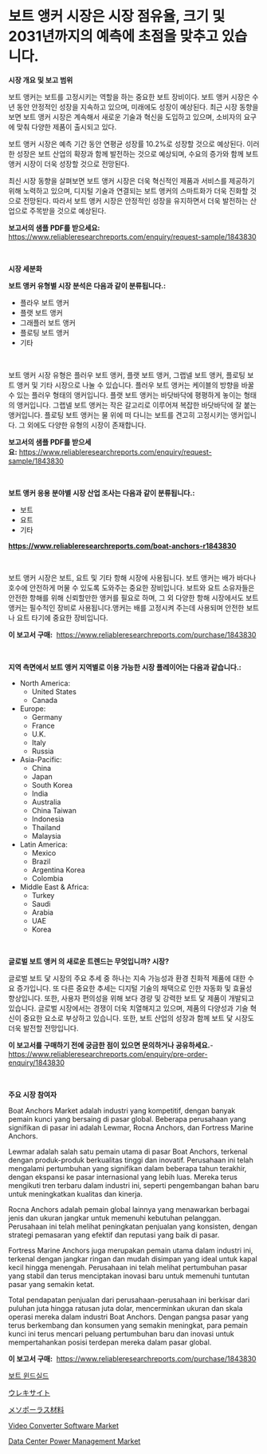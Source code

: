 <p><h1>보트 앵커 시장은 시장 점유율, 크기 및 2031년까지의 예측에 초점을 맞추고 있습니다.</h1></p><p><strong>시장 개요 및 보고 범위</strong></p>
<p><p>보트 앵커는 보트를 고정시키는 역할을 하는 중요한 보트 장비이다. 보트 앵커 시장은 수년 동안 안정적인 성장을 지속하고 있으며, 미래에도 성장이 예상된다. 최근 시장 동향을 보면 보트 앵커 시장은 계속해서 새로운 기술과 혁신을 도입하고 있으며, 소비자의 요구에 맞춰 다양한 제품이 출시되고 있다.</p><p>보트 앵커 시장은 예측 기간 동안 연평균 성장률 10.2%로 성장할 것으로 예상된다. 이러한 성장은 보트 산업의 확장과 함께 발전하는 것으로 예상되며, 수요의 증가와 함께 보트 앵커 시장이 더욱 성장할 것으로 전망된다.</p><p>최신 시장 동향을 살펴보면 보트 앵커 시장은 더욱 혁신적인 제품과 서비스를 제공하기 위해 노력하고 있으며, 디지털 기술과 연결되는 보트 앵커의 스마트화가 더욱 진화할 것으로 전망된다. 따라서 보트 앵커 시장은 안정적인 성장을 유지하면서 더욱 발전하는 산업으로 주목받을 것으로 예상된다.</p></p>
<p><strong>보고서의 샘플 PDF를 받으세요:</strong> <a href="https://www.reliableresearchreports.com/enquiry/request-sample/1843830">https://www.reliableresearchreports.com/enquiry/request-sample/1843830</a></p>
<p>&nbsp;</p>
<p><strong>시장 세분화</strong></p>
<p><strong>보트 앵커 유형별 시장 분석은 다음과 같이 분류됩니다.:</strong></p>
<p><ul><li>플라우 보트 앵커</li><li>플랫 보트 앵커</li><li>그래플러 보트 앵커</li><li>플로팅 보트 앵커</li><li>기타</li></ul></p>
<p>&nbsp;</p>
<p><p>보트 앵커 시장 유형은 플러우 보트 앵커, 플랫 보트 앵커, 그랩넬 보트 앵커, 플로팅 보트 앵커 및 기타 시장으로 나눌 수 있습니다. 플러우 보트 앵커는 케이블의 방향을 바꿀 수 있는 플러우 형태의 앵커입니다. 플랫 보트 앵커는 바닷바닥에 평평하게 놓이는 형태의 앵커입니다. 그랩넬 보트 앵커는 작은 갈고리로 이루어져 복잡한 바닷바닥에 잘 붙는 앵커입니다. 플로팅 보트 앵커는 물 위에 떠 다니는 보트를 견고히 고정시키는 앵커입니다. 그 외에도 다양한 유형의 시장이 존재합니다.</p></p>
<p><strong>보고서의 샘플 PDF를 받으세요:</strong>&nbsp;<a href="https://www.reliableresearchreports.com/enquiry/request-sample/1843830">https://www.reliableresearchreports.com/enquiry/request-sample/1843830</a></p>
<p>&nbsp;</p>
<p><strong> 보트 앵커 응용 분야별 시장 산업 조사는 다음과 같이 분류됩니다.:</strong></p>
<p><ul><li>보트</li><li>요트</li><li>기타</li></ul></p>
<p><strong><a href="https://www.reliableresearchreports.com/boat-anchors-r1843830">https://www.reliableresearchreports.com/boat-anchors-r1843830</a></strong></p>
<p>&nbsp;</p>
<p><p>보트 앵커 시장은 보트, 요트 및 기타 항해 시장에 사용됩니다. 보트 앵커는 배가 바다나 호수에 안전하게 머물 수 있도록 도와주는 중요한 장비입니다. 보트와 요트 소유자들은 안전한 항해를 위해 신뢰할만한 앵커를 필요로 하며, 그 외 다양한 항해 시장에서도 보트 앵커는 필수적인 장비로 사용됩니다.앵커는 배를 고정시켜 주는데 사용되며 안전한 보트나 요트 타기에 중요한 장비입니다.</p></p>
<p><strong>이 보고서 구매:</strong>&nbsp; <a href="https://www.reliableresearchreports.com/purchase/1843830">https://www.reliableresearchreports.com/purchase/1843830</a></p>
<p>&nbsp;</p>
<p><strong>지역 측면에서 보트 앵커 지역별로 이용 가능한 시장 플레이어는 다음과 같습니다.:</strong></p>
<p><ul>
    <li>
        North America:
        <ul>
            <li>United States</li>
            <li>Canada</li>
        </ul>
    </li>
    <li>
        Europe:
        <ul>
            <li>Germany</li>
            <li>France</li>
            <li>U.K.</li>
            <li>Italy</li>
            <li>Russia</li>
        </ul>
    </li>
    <li>
        Asia-Pacific:
        <ul>
            <li>China</li>
            <li>Japan</li>
            <li>South Korea</li>
            <li>India</li>
            <li>Australia</li>
            <li>China Taiwan</li>
            <li>Indonesia</li>
            <li>Thailand</li>
            <li>Malaysia</li>
        </ul>
    </li>
    <li>
        Latin America:
        <ul>
            <li>Mexico</li>
            <li>Brazil</li>
            <li>Argentina Korea</li>
            <li>Colombia</li>
        </ul>
    </li>
    <li>
        Middle East & Africa:
        <ul>
            <li>Turkey</li>
            <li>Saudi</li>
            <li>Arabia</li>
            <li>UAE</li>
            <li>Korea</li>
        </ul>
    </li>
    </ul></p>
<p>&nbsp;</p>
<p><strong>글로벌 보트 앵커 의 새로운 트렌드는 무엇입니까? 시장?</strong></p>
<p><p>글로벌 보트 닻 시장의 주요 추세 중 하나는 지속 가능성과 환경 친화적 제품에 대한 수요 증가입니다. 또 다른 중요한 추세는 디지털 기술의 채택으로 인한 자동화 및 효율성 향상입니다. 또한, 사용자 편의성을 위해 보다 경량 및 강력한 보트 닻 제품이 개발되고 있습니다. 글로벌 시장에서는 경쟁이 더욱 치열해지고 있으며, 제품의 다양성과 기술 혁신이 중요한 요소로 부상하고 있습니다. 또한, 보트 산업의 성장과 함께 보트 닻 시장도 더욱 발전할 전망입니다.</p></p>
<p><strong>이 보고서를 구매하기 전에 궁금한 점이 있으면 문의하거나 공유하세요.</strong>- <a href="https://www.reliableresearchreports.com/enquiry/pre-order-enquiry/1843830">https://www.reliableresearchreports.com/enquiry/pre-order-enquiry/1843830</a></p>
<p>&nbsp;</p>
<p><strong>주요 시장 참여자</strong></p>
<p><p>Boat Anchors Market adalah industri yang kompetitif, dengan banyak pemain kunci yang bersaing di pasar global. Beberapa perusahaan yang signifikan di pasar ini adalah Lewmar, Rocna Anchors, dan Fortress Marine Anchors.</p><p>Lewmar adalah salah satu pemain utama di pasar Boat Anchors, terkenal dengan produk-produk berkualitas tinggi dan inovatif. Perusahaan ini telah mengalami pertumbuhan yang signifikan dalam beberapa tahun terakhir, dengan ekspansi ke pasar internasional yang lebih luas. Mereka terus mengikuti tren terbaru dalam industri ini, seperti pengembangan bahan baru untuk meningkatkan kualitas dan kinerja.</p><p>Rocna Anchors adalah pemain global lainnya yang menawarkan berbagai jenis dan ukuran jangkar untuk memenuhi kebutuhan pelanggan. Perusahaan ini telah melihat peningkatan penjualan yang konsisten, dengan strategi pemasaran yang efektif dan reputasi yang baik di pasar.</p><p>Fortress Marine Anchors juga merupakan pemain utama dalam industri ini, terkenal dengan jangkar ringan dan mudah disimpan yang ideal untuk kapal kecil hingga menengah. Perusahaan ini telah melihat pertumbuhan pasar yang stabil dan terus menciptakan inovasi baru untuk memenuhi tuntutan pasar yang semakin ketat.</p><p>Total pendapatan penjualan dari perusahaan-perusahaan ini berkisar dari puluhan juta hingga ratusan juta dolar, mencerminkan ukuran dan skala operasi mereka dalam industri Boat Anchors. Dengan pangsa pasar yang terus berkembang dan konsumen yang semakin meningkat, para pemain kunci ini terus mencari peluang pertumbuhan baru dan inovasi untuk mempertahankan posisi terdepan mereka dalam pasar global.</p></p>
<p><strong>이 보고서 구매:</strong>&nbsp;&nbsp;<a href="https://www.reliableresearchreports.com/purchase/1843830">https://www.reliableresearchreports.com/purchase/1843830</a></p>
<p><p><a href="https://github.com/CliftonFisher9067/Market-Research-Report-List-1/blob/main/577830022554.md">보트 윈드실드</a></p><p><a href="https://github.com/mcbeesbxa270/Market-Research-Report-List-1/blob/main/366035424527.md">ウレキサイト</a></p><p><a href="https://github.com/EmoryYundt1935/Market-Research-Report-List-1/blob/main/182469524528.md">メソポーラス材料</a></p><p><a href="https://github.com/juancolorado15/Market-Research-Report-List-2/blob/main/video-converter-software-market.md">Video Converter Software Market</a></p><p><a href="https://github.com/mahnoor2003/Market-Research-Report-List-4/blob/main/data-center-power-management-market.md">Data Center Power Management Market</a></p></p>